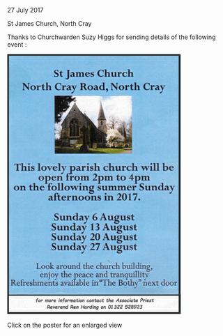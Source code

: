 27 July 2017

St James Church, North Cray

Thanks to Churchwarden Suzy Higgs for sending details of the following event :

[](http://www.northcrayresidents.org.uk/posters/poster105.pdf)

![Image](images/nm0276_1.gif)

Click on the poster for an enlarged view
